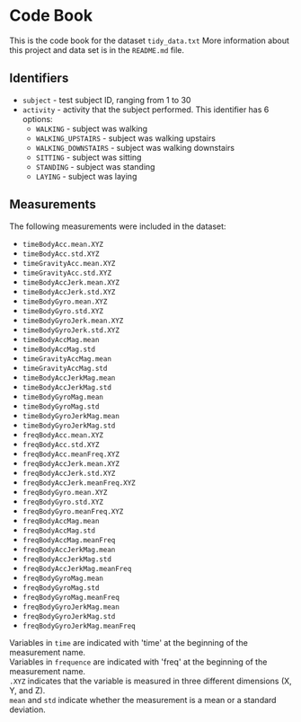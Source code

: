 # Code Book

This is the code book for the dataset `tidy_data.txt`
More information about this project and data set is in the `README.md` file.

## Identifiers
* `subject` - test subject ID, ranging from 1 to 30
* `activity` - activity that the subject performed. 
This identifier has 6 options:
  * `WALKING` - subject was walking
  * `WALKING_UPSTAIRS` - subject was walking upstairs
  * `WALKING_DOWNSTAIRS` - subject was walking downstairs
  * `SITTING` - subject was sitting
  * `STANDING` - subject was standing
  * `LAYING` - subject was laying
  
## Measurements
The following measurements were included in the dataset:

* `timeBodyAcc.mean.XYZ`
* `timeBodyAcc.std.XYZ` 
* `timeGravityAcc.mean.XYZ`
* `timeGravityAcc.std.XYZ` 
* `timeBodyAccJerk.mean.XYZ` 
* `timeBodyAccJerk.std.XYZ` 
* `timeBodyGyro.mean.XYZ` 
* `timeBodyGyro.std.XYZ` 
* `timeBodyGyroJerk.mean.XYZ` 
* `timeBodyGyroJerk.std.XYZ` 
* `timeBodyAccMag.mean` 
* `timeBodyAccMag.std` 
* `timeGravityAccMag.mean` 
* `timeGravityAccMag.std`
* `timeBodyAccJerkMag.mean` 
* `timeBodyAccJerkMag.std` 
* `timeBodyGyroMag.mean` 
* `timeBodyGyroMag.std` 
* `timeBodyGyroJerkMag.mean` 
* `timeBodyGyroJerkMag.std` 
* `freqBodyAcc.mean.XYZ` 
* `freqBodyAcc.std.XYZ` 
* `freqBodyAcc.meanFreq.XYZ` 
* `freqBodyAccJerk.mean.XYZ` 
* `freqBodyAccJerk.std.XYZ` 
* `freqBodyAccJerk.meanFreq.XYZ` 
* `freqBodyGyro.mean.XYZ` 
* `freqBodyGyro.std.XYZ` 
* `freqBodyGyro.meanFreq.XYZ`
* `freqBodyAccMag.mean` 
* `freqBodyAccMag.std` 
* `freqBodyAccMag.meanFreq` 
* `freqBodyAccJerkMag.mean` 
* `freqBodyAccJerkMag.std` 
* `freqBodyAccJerkMag.meanFreq` 
* `freqBodyGyroMag.mean` 
* `freqBodyGyroMag.std` 
* `freqBodyGyroMag.meanFreq` 
* `freqBodyGyroJerkMag.mean` 
* `freqBodyGyroJerkMag.std` 
* `freqBodyGyroJerkMag.meanFreq`

Variables in `time` are indicated with 'time' at the beginning of the measurement name.  
Variables in `frequence` are indicated with 'freq' at the beginning of the measurement name.  
`.XYZ` indicates that the variable is measured in three different dimensions (X, Y, and Z).  
`mean` and `std` indicate whether the measurement is a mean or a standard deviation.  

``````````
